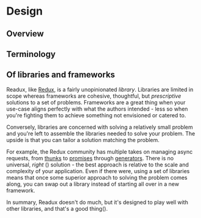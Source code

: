 # Design

## Overview

## Terminology

## Of libraries and frameworks
Readux, like [Redux](http://redux.js.org), is a fairly unopinionated *library*. 
Libraries are limited in scope whereas frameworks are cohesive, thoughtful, but
*prescriptive* solutions to a set of problems.
Frameworks are a great thing when your use-case aligns perfectly with
what the authors intended - less so when you're fighting them to achieve
something not envisioned or catered to.

Conversely, libraries are concerned with solving a relatively small problem
and you're left to assemble the libraries needed to solve your problem.
The upside is that you can tailor a solution matching the problem.

For example, the Redux community has multiple takes on managing async
requests, from [thunks](https://github.com/gaearon/redux-thunk) to 
[promises](https://github.com/acdlite/redux-promise) through 
[generators](https://github.com/yelouafi/redux-saga).
There is no universal, *right* (<i class="fa fa-trademark" aria-hidden="true"></i>) solution - the best approach is relative
to the scale and complexity of your application. 
Even if there were, using a set of libraries means that once some superior
approach to solving the problem comes along, you can swap out a library
instead of starting all over in a new framework.

In summary, Readux doesn't do much, but it's designed to play well with
other libraries, and that's a good thing(<i class="fa fa-trademark" aria-hidden="true"></i>).
